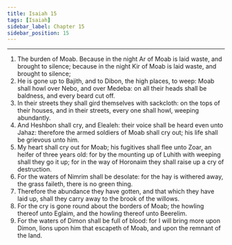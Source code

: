 ```yaml
---
title: Isaiah 15
tags: [Isaiah]
sidebar_label: Chapter 15
sidebar_position: 15
---
```


---
1. The burden of Moab. Because in the night Ar of Moab is laid waste, and brought to silence; because in the night Kir of Moab is laid waste, and brought to silence;
2. He is gone up to Bajith, and to Dibon, the high places, to weep: Moab shall howl over Nebo, and over Medeba: on all their heads shall be baldness, and every beard cut off.
3. In their streets they shall gird themselves with sackcloth: on the tops of their houses, and in their streets, every one shall howl, weeping abundantly.
4. And Heshbon shall cry, and Elealeh: their voice shall be heard even unto Jahaz: therefore the armed soldiers of Moab shall cry out; his life shall be grievous unto him.
5. My heart shall cry out for Moab; his fugitives shall flee unto Zoar, an heifer of three years old: for by the mounting up of Luhith with weeping shall they go it up; for in the way of Horonaim they shall raise up a cry of destruction.
6. For the waters of Nimrim shall be desolate: for the hay is withered away, the grass faileth, there is no green thing.
7. Therefore the abundance they have gotten, and that which they have laid up, shall they carry away to the brook of the willows.
8. For the cry is gone round about the borders of Moab; the howling thereof unto Eglaim, and the howling thereof unto Beerelim.
9. For the waters of Dimon shall be full of blood: for I will bring more upon Dimon, lions upon him that escapeth of Moab, and upon the remnant of the land.